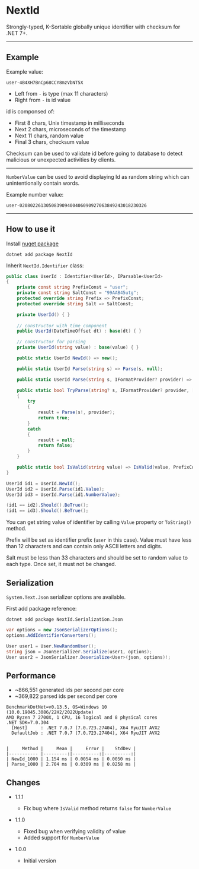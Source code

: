 # NextId
Strongly-typed, K-Sortable globally unique identifier with checksum for .NET 7+.

---

## Example

Example value: 
```
user-4B4XH7BnCp68CCY8mzVbNT5X
```

- Left from `-` is type (max 11 characters)
- Right from `-` is id value  

id is componsed of:
  - First 8 chars, Unix timestamp in milliseconds
  - Next 2 chars, microseconds of the timestamp
  - Next 11 chars, random value
  - Final 3 chars, checksum value

Checksum can be used to validate id before going to database to detect malicious or 
unexpected activities by clients.

---

`NumberValue` can be used to avoid displaying Id as random string which can 
unintentionally contain words.

Example number value:
```
user-020802261305083909400406090927063849243018230326
```


---

## How to use it

Install [nuget package](https://www.nuget.org/packages/NextId)

```
dotnet add package NextId
```

Inherit `NextId.Identifier` class:

```csharp
public class UserId : Identifier<UserId>, IParsable<UserId>
{
    private const string PrefixConst = "user";
    private const string SaltConst = "99AAB45utg";
    protected override string Prefix => PrefixConst;
    protected override string Salt => SaltConst;

    private UserId() { }
    
    // constructor with time component
    public UserId(DateTimeOffset dt) : base(dt) { }

    // constructor for parsing
    private UserId(string value) : base(value) { }

    public static UserId NewId() => new();

    public static UserId Parse(string s) => Parse(s, null);

    public static UserId Parse(string s, IFormatProvider? provider) => new(s);

    public static bool TryParse(string? s, IFormatProvider? provider, [NotNullWhen(true)]out UserId? result)
    {
        try
        {
            result = Parse(s!, provider);
            return true;
        }
        catch
        {
            result = null;
            return false;
        }
    }

    public static bool IsValid(string value) => IsValid(value, PrefixConst, SaltConst);
}
```

```csharp
UserId id1 = UserId.NewId();
UserId id2 = UserId.Parse(id1.Value);
UserId id3 = UserId.Parse(id1.NumberValue);

(id1 == id2).Should().BeTrue();
(id1 == id3).Should().BeTrue();
```

You can get string value of identifier by calling `Value` property or `ToString()` method.

Prefix will be set as identifier prefix (`user` in this case). 
Value must have less than 12 characters and can contain only ASCII letters and digits.

Salt must be less than 33 characters and should be set to random value to each type.
Once set, it must not be changed.

## Serialization

`System.Text.Json` serializer options are available.

First add package reference:

```
dotnet add package NextId.Serialization.Json
```

```csharp
var options = new JsonSerializerOptions();
options.AddIdentifierConverters();

User user1 = User.NewRandomUser();
string json = JsonSerializer.Serialize(user1, options);
User user2 = JsonSerializer.Deserialize<User>(json, options)!;
```

## Performance

- ~866,551 generated ids per second per core
- ~369,822 parsed ids per second per core

```
BenchmarkDotNet=v0.13.5, OS=Windows 10 (10.0.19045.3086/22H2/2022Update)
AMD Ryzen 7 2700X, 1 CPU, 16 logical and 8 physical cores
.NET SDK=7.0.304
  [Host]     : .NET 7.0.7 (7.0.723.27404), X64 RyuJIT AVX2
  DefaultJob : .NET 7.0.7 (7.0.723.27404), X64 RyuJIT AVX2


|     Method |     Mean |     Error |    StdDev |
|----------- |---------:|----------:|----------:|
| NewId_1000 | 1.154 ms | 0.0054 ms | 0.0050 ms |
| Parse_1000 | 2.704 ms | 0.0309 ms | 0.0258 ms |

```

## Changes

- 1.1.1
    - Fix bug where `IsValid` method returns `false` for `NumberValue`

- 1.1.0
    - Fixed bug when verifying validity of value
    - Added support for `NumberValue`

- 1.0.0 
    - Initial version

